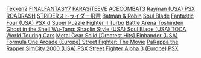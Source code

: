 [Tekken2](https://cdromance.org/psx-iso/tekken-2-usa/) [FINALFANTASY7](https://cdromance.org/psx-iso/final-fantasy-vii-usa-2/) [PARASiTEEVE](https://cdromance.org/psx-iso/parasite-eve-usa/) [ACECOMBAT3](https://cdromance.org/psx-iso/parasite-eve-usa/) [Rayman (USA) PSX ](https://cdromance.org/psx-iso/rayman-usa/) [ROADRASH](https://cdromance.org/psx-iso/road-rash-usa/) [STRiDERストライダー飛竜](https://cdromance.org/psx-iso/strider-2-usa/) [Batman & Robin](https://cdromance.org/psx-iso/batman-robin-usa/) [Soul Blade](https://cdromance.org/psx-iso/soul-blade-eur/) [Fantastic Four (USA) PSX ](https://cdromance.org/psx-iso/fantastic-four-usa/) [d](https://cdromance.org/psx-iso/d-usa/) [Super Puzzle Fighter II Turbo](https://cdromance.org/psx-iso/super-puzzle-fighter-ii-turbo-usa/) [Battle Arena Toshinden](https://cdromance.org/psx-iso/battle-arena-toshinden-usa/) [Ghost in the Shell ](https://cdromance.org/psx-iso/ghost-in-the-shell-usa/) [Wu-Tang: Shaolin Style (USA) ](https://cdromance.org/psx-iso/wu-tang-shaolin-style-usa/) [Soul Blade (USA) ](https://cdromance.org/psx-iso/soul-blade-usa/) [TOCA World Touring Cars](https://cdromance.org/psx-iso/toca-world-touring-cars-europe/) [Metal Gear Solid [Greatest Hits] ](https://cdromance.org/psx-iso/metal-gear-solid-greatest-hits-usa/) [Einhander (USA)](https://cdromance.org/psx-iso/einhander-usa/) [Formula One Arcade (Europe) ](https://cdromance.org/psx-iso/formula-one-arcade-europe/) [Street Fighter: The Movie](https://cdromance.org/psx-iso/street-fighter-the-movie-europe/) [PaRappa the Rapper](https://cdromance.org/psx-iso/parappa-the-rapper-europe/) [SimCity 2000 (USA) PSX](https://cdromance.org/psx-iso/simcity-2000-usa/) [Street Fighter Alpha 3 (Europe) PSX](https://cdromance.org/psx-iso/street-fighter-alpha-3-europe/)